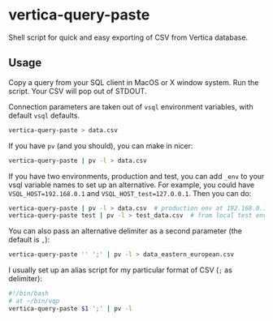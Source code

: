 # vertica-query-paste
Shell script for quick and easy exporting of CSV from Vertica database.

## Usage
Copy a query from your SQL client in MacOS or X window system. Run the script. Your CSV will pop out of STDOUT.

Connection parameters are taken out of `vsql` environment variables, with default `vsql` defaults.

```bash
vertica-query-paste > data.csv
```

If you have `pv` (and you should), you can make in nicer:

```bash
vertica-query-paste | pv -l > data.csv
```

If you have two environments, production and test, you can add `_env` to your vsql variable names to set up an alternative. For example, you could have `VSQL_HOST=192.168.0.1` and `VSQL_HOST_test=127.0.0.1`. Then you can do:

```bash
vertica-query-paste | pv -l > data.csv  # production env at 192.168.0.1
vertica-query-paste test | pv -l > test_data.csv  # from local test env
```

You can also pass an alternative delimiter as a second parameter (the default is `,`):

```bash
vertica-query-paste '' ';' | pv -l > data_eastern_european.csv
```

I usually set up an alias script for my particular format of CSV (`;` as delimiter):

```bash
#!/bin/bash
# at ~/bin/vqp
vertica-query-paste $1 ';' | pv -l
```
